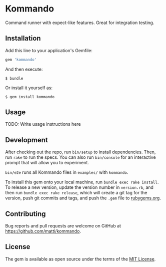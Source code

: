 # Kommando

Command runner with expect-like features. Great for integration testing.

## Installation

Add this line to your application's Gemfile:

```ruby
gem 'kommando'
```

And then execute:

    $ bundle

Or install it yourself as:

    $ gem install kommando

## Usage

TODO: Write usage instructions here

## Development

After checking out the repo, run `bin/setup` to install dependencies. Then, run `rake` to run the specs. You can also run `bin/console` for an interactive prompt that will allow you to experiment.

`bin/e2e` runs all Kommando files in `examples/` with `kommando`.

To install this gem onto your local machine, run `bundle exec rake install`. To release a new version, update the version number in `version.rb`, and then run `bundle exec rake release`, which will create a git tag for the version, push git commits and tags, and push the `.gem` file to [rubygems.org](https://rubygems.org).

## Contributing

Bug reports and pull requests are welcome on GitHub at https://github.com/matti/kommando.


## License

The gem is available as open source under the terms of the [MIT License](http://opensource.org/licenses/MIT).
